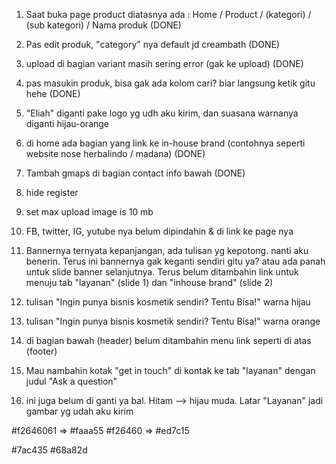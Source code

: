 1. Saat buka page product diatasnya ada : Home / Product / (kategori) / (sub kategori) / Nama produk (DONE)
2. Pas edit produk, "category" nya default jd creambath (DONE)
3. upload di bagian variant masih sering error (gak ke upload) (DONE)
4. pas masukin produk, bisa gak ada kolom cari? biar langsung ketik gitu hehe (DONE)
5. "Eliah" diganti pake logo yg udh aku kirim, dan suasana warnanya diganti hijau-orange
6. di home ada bagian yang link ke in-house brand (contohnya seperti website nose herbalindo / madana) (DONE)
7.  Tambah gmaps di bagian contact info bawah (DONE)
8.  hide register
9.  set max upload image is 10 mb

1.  FB, twitter, IG, yutube nya belum dipindahin & di link ke page nya
2. Bannernya ternyata kepanjangan, ada tulisan yg kepotong. nanti aku benerin. Terus ini bannernya gak keganti sendiri gitu ya? atau ada panah untuk slide banner selanjutnya. Terus belum ditambahin link untuk menuju tab "layanan" (slide 1) dan "inhouse brand" (slide 2)
3. tulisan "Ingin punya bisnis kosmetik sendiri? Tentu Bisa!" warna hijau
4. tulisan "Ingin punya bisnis kosmetik sendiri? Tentu Bisa!" warna orange
5. di bagian bawah (header) belum ditambahin menu link seperti di atas (footer)
6. Mau nambahin kotak "get in touch" di kontak ke tab "layanan" dengan judul "Ask a question"
7. ini juga belum di ganti ya bal.  Hitam --> hijau muda. Latar "Layanan" jadi gambar yg udah aku kirim


#f2646061 => #faaa55
#f26460 => #ed7c15

#7ac435
#68a82d
